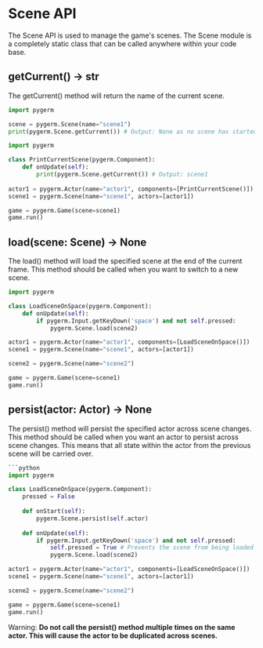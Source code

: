 # Scene API
The Scene API is used to manage the game's scenes. The Scene module is a completely static class that can be called anywhere within your code base.

## getCurrent() -> str
The getCurrent() method will return the name of the current scene.

```python
import pygerm

scene = pygerm.Scene(name="scene1")
print(pygerm.Scene.getCurrent()) # Output: None as no scene has started yet
```

```python
import pygerm

class PrintCurrentScene(pygerm.Component):
    def onUpdate(self):
        print(pygerm.Scene.getCurrent()) # Output: scene1
        
actor1 = pygerm.Actor(name="actor1", components=[PrintCurrentScene()])
scene1 = pygerm.Scene(name="scene1", actors=[actor1])

game = pygerm.Game(scene=scene1)
game.run()
```

## load(scene: Scene) -> None
The load() method will load the specified scene at the end of the current frame. This method should be called when you want to switch to a new scene.

```python
import pygerm

class LoadSceneOnSpace(pygerm.Component):
    def onUpdate(self):
        if pygerm.Input.getKeyDown('space') and not self.pressed:
            pygerm.Scene.load(scene2)

actor1 = pygerm.Actor(name="actor1", components=[LoadSceneOnSpace()])
scene1 = pygerm.Scene(name="scene1", actors=[actor1])

scene2 = pygerm.Scene(name="scene2")

game = pygerm.Game(scene=scene1)
game.run()
```

## persist(actor: Actor) -> None
The persist() method will persist the specified actor across scene changes. This method should be called when you want an actor to persist across scene changes. This means that all state within the actor from the previous scene will be carried over.

```python
```python
import pygerm

class LoadSceneOnSpace(pygerm.Component):
    pressed = False
    
    def onStart(self):
        pygerm.Scene.persist(self.actor)
    
    def onUpdate(self):
        if pygerm.Input.getKeyDown('space') and not self.pressed:
            self.pressed = True # Prevents the scene from being loaded multiple times when persisted across scenes
            pygerm.Scene.load(scene2)

actor1 = pygerm.Actor(name="actor1", components=[LoadSceneOnSpace()])
scene1 = pygerm.Scene(name="scene1", actors=[actor1])

scene2 = pygerm.Scene(name="scene2")

game = pygerm.Game(scene=scene1)
game.run()
```

Warning: **Do not call the persist() method multiple times on the same actor. This will cause the actor to be duplicated across scenes.**
